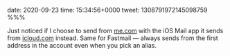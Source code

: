 date: 2020-09-23
time: 15:34:56+0000
tweet: 1308791972145098759
%%%

Just noticed if I choose to send from [me.com](http://me.com) with the iOS Mail app it sends from [icloud.com](http://icloud.com) instead. Same for Fastmail — always sends from the first address in the account even when you pick an alias.
